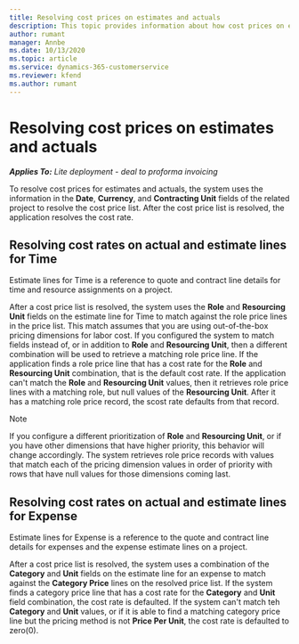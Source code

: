 ```yaml
---
title: Resolving cost prices on estimates and actuals
description: This topic provides information about how cost prices on estimates and actuals are resolved.
author: rumant
manager: Annbe
ms.date: 10/13/2020
ms.topic: article
ms.service: dynamics-365-customerservice
ms.reviewer: kfend 
ms.author: rumant
---
```


# Resolving cost prices on estimates and actuals

_**Applies To:** Lite deployment - deal to proforma invoicing_

To resolve cost prices for estimates and actuals, the system uses the information in the **Date**, **Currency**, and **Contracting Unit** fields of the related project to resolve the cost price list. After the cost price list is resolved, the application resolves the cost rate.

## Resolving cost rates on actual and estimate lines for Time

Estimate lines for Time is a reference to quote and contract line details for time and resource assignments on a project.

After a cost price list is resolved, the system uses the **Role** and **Resourcing Unit** fields on the estimate line for Time to match against the role price lines in the price list. This match assumes that you are using out-of-the-box pricing dimensions for labor cost. If you configured the system to match fields instead of, or in addition to **Role** and **Resourcing Unit**, then a different combination will be used to retrieve a matching role price line. If the application finds a role price line that has a cost rate for the **Role** and **Resourcing Unit** combination, that is the default cost rate. If the application can't match the **Role** and **Resourcing Unit** values, then it retrieves role price lines with a matching role, but null values of the **Resourcing Unit**. After it has a matching role price record, the scost rate defaults from that record. 

> [!NOTE]
> If you configure a different prioritization of **Role** and **Resourcing Unit**, or if you have other dimensions that have higher priority, this behavior will change accordingly. The system retrieves role price records with values that match each of the pricing dimension values in order of priority with rows that have null values for those dimensions coming last.

## Resolving cost rates on actual and estimate lines for Expense

Estimate lines for Expense is a reference to the quote and contract line details for expenses and the expense estimate lines on a project.

After a cost price list is resolved, the system uses a combination of the **Category** and **Unit** fields on the estimate line for an expense to match against the **Category Price** lines on the resolved price list. If the system finds a category price line that has a cost rate for the **Category** and **Unit** field combination, the cost rate is defaulted. If the system can't match teh **Category** and **Unit** values, or if it is able to find a matching category price line but the pricing method is not **Price Per Unit**, the cost rate is defaulted to zero(0).
